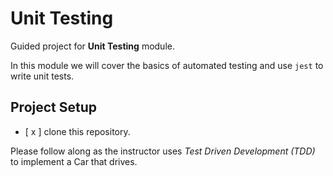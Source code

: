 # Unit Testing

Guided project for **Unit Testing** module.

In this module we will cover the basics of automated testing and use `jest` to write unit tests.

## Project Setup

- [ x ] clone this repository.

Please follow along as the instructor uses _Test Driven Development (TDD)_ to implement a Car that drives.
